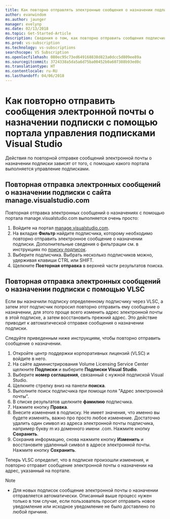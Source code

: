 ```yaml
---
title: Как повторно отправлять электронные сообщения о назначении подписки с сайта manage.visualstudio.com или через VLSC | Документация Майкрософт
author: evanwindom
ms.author: jaunger
manager: evelynp
ms.date: 02/13/2018
ms.topic: Get-Started-Article
description: Сведения о том, как повторно отправить сообщения подписчикам о назначении подписки с портала manage.visualstudio.com или из центра поддержки корпоративных лицензий (VLSC)
ms.prod: vs-subscription
ms.technology: vs-subscriptions
searchscope: VS Subscription
ms.openlocfilehash: 080ec95c73ed649168838d823a0dcc5d809ee89a
ms.sourcegitcommit: 3724338a5da5a6d75ba00452b0a607388b93ed0c
ms.translationtype: HT
ms.contentlocale: ru-RU
ms.lasthandoff: 04/06/2018
---
```

# <a name="how-to-resend-subscription-assignment-emails-in-the-visual-studio-subscription-management-portal"></a>Как повторно отправить сообщения электронной почты о назначении подписки с помощью портала управления подписками Visual Studio

Действия по повторной отправке сообщений электронной почты о назначении подписки зависят от того, с помощью какого портала выполняется управление подписками. 

## <a name="resending-assignment-emails-from-within-managevisualstudiocom"></a>Повторная отправка электронных сообщений о назначении подписки с сайта manage.visualstudio.com

Повторная отправка электронных сообщений о назначениях с помощью портала manage.visualstudio.com выполняется очень просто:

1. Войдите на портал [manage.visualstudio.com](https://manage.visualstudio.com). 
2. На вкладке **Фильтр** найдите подписчика, которому необходимо повторно отправить электронное сообщение о назначении подписки. Дополнительные сведения о фильтрации см. в инструкциях по [поиску подписок](/visualstudio/subscriptions/search-license).
3. Выберите подписчика.  Выбрать несколько подписчиков можно, удерживая клавиши CTRL или SHIFT.
4. Щелкните **Повторная отправка** в верхней части результатов поиска.  

## <a name="resending-assignment-emails-from-within-vlsc"></a>Повторная отправка электронных сообщений о назначении подписки с помощью VLSC
Если вы назначили подписку определенному подписчику через VLSC, а затем этот подписчик попросил повторно отправить ему сообщение о назначении, для этого проще всего изменить адрес электронной почты в этой подписке, а затем восстановить прежний адрес. Это действие приводит к автоматической отправке сообщения о назначении подписки.

Следуйте приведенным ниже инструкциям, чтобы повторно отправить сообщение о назначении.


1. Откройте центр поддержки корпоративных лицензий (VLSC) и войдите в него.
2. На сайте администрирования Volume Licensing Service Center щелкните **Подписки** и выберите **Подписки Visual Studio**.
3. Выберите **номер соглашения**, связанный с нужной подпиской Visual Studio.
4. Щелкните стрелку вниз на панели **поиска**.  
5. Выполните поиск подписчика при помощи поля "Адрес электронной почты".
6. В списке результатов щелкните **фамилию** подписчика.
7. Нажмите кнопку **Правка**.
8. Внесите изменения в подписку. Не имеет значения, что именно вы будете изменять, важно про просто любое изменение.  Достаточно удалить один символ из адреса электронной почты подписчика, например букву m из доменного имени .com. Нажмите кнопку **Сохранить**.
9. Сохранив информацию, снова нажмите кнопку **Изменить** и восстановите удаленный символ в адресе электронной почты. Нажмите кнопку **Сохранить**.
   
Теперь VLSC определит, что в подписке произошли изменения, и повторно отправит сообщение электронной почты о назначении на адрес, указанный на портале. 

> [!NOTE]
> - Для новых подписок сообщение электронной почты о назначении отправляется автоматически. Описанный выше процесс нужен только в том случае, если пользователь просит отправить новое уведомление или исходное уведомление не было доставлено по любой причине.
